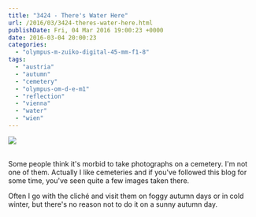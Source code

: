 ```yaml
---
title: "3424 - There's Water Here"
url: /2016/03/3424-theres-water-here.html
publishDate: Fri, 04 Mar 2016 19:00:23 +0000
date: 2016-03-04 20:00:23
categories: 
  - "olympus-m-zuiko-digital-45-mm-f1-8"
tags: 
  - "austria"
  - "autumn"
  - "cemetery"
  - "olympus-om-d-e-m1"
  - "reflection"
  - "vienna"
  - "water"
  - "wien"
---
```

<div class="container">
<div class="center"><a target="_blank" href="https://d25zfm9zpd7gm5.cloudfront.net/1200x1200/2015/20151026_114154_lr.jpg"><img class="webfeedsFeaturedVisual" src="https://d25zfm9zpd7gm5.cloudfront.net/0600x0600/2015/20151026_114154_lr.jpg" /></a></div>
</div>
<br />

Some people think it's morbid to take photographs on a cemetery. I'm not one of them. Actually I like cemeteries and if you've followed this blog for some time, you've seen quite a few images taken there.

Often I go with the cliché and visit them on foggy autumn days or in cold winter, but there's no reason not to do it on a sunny autumn day.

